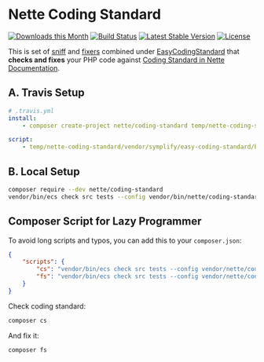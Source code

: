 # Nette Coding Standard

[![Downloads this Month](https://img.shields.io/packagist/dm/nette/coding-standard.svg)](https://packagist.org/packages/nette/coding-standard)
[![Build Status](https://travis-ci.org/nette/coding-standard.svg?branch=master)](https://travis-ci.org/nette/coding-standard)
[![Latest Stable Version](https://img.shields.io/packagist/v/nette/coding-standard.svg)](https://github.com/nette/coding-standard/releases)
[![License](https://img.shields.io/badge/license-MIT-blue.svg)](/LICENSE)


This is set of [sniff](https://github.com/squizlabs/PHP_CodeSniffer) and [fixers](https://github.com/FriendsOfPHP/PHP-CS-Fixer) combined under [EasyCodingStandard](https://github.com/Symplify/EasyCodingStandard) that **checks and fixes** your PHP code against [Coding Standard in Nette Documentation](https://nette.org/en/coding-standard). 



## A. Travis Setup

```yaml
# .travis.yml
install:
    - composer create-project nette/coding-standard temp/nette-coding-standard

script:
    - temp/nette-coding-standard/vendor/symplify/easy-coding-standard/bin/ecs check src tests --config temp/nette-coding-standard/easy-coding-standard.neon
```


## B. Local Setup

```bash
composer require --dev nette/coding-standard
vendor/bin/ecs check src tests --config vendor/bin/nette/coding-standard/easy-coding-standard.neon 
```


## Composer Script for Lazy Programmer

To avoid long scripts and typos, you can add this to your `composer.json`:

```json
{
    "scripts": {
        "cs": "vendor/bin/ecs check src tests --config vendor/nette/coding-standard/easy-coding-standard.neon",
        "fs": "vendor/bin/ecs check src tests --config vendor/nette/coding-standard/easy-coding-standard.neon --fix"
    }
}
```

Check coding standard:

```bash
composer cs
```

And fix it: 

```bash
composer fs
```
